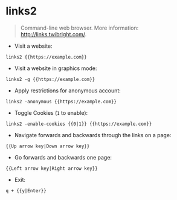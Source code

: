 # links2

> Command-line web browser.
> More information: <http://links.twibright.com/>.

- Visit a website:

`links2 {{https://example.com}}`

- Visit a website in graphics mode:

`links2 -g {{https://example.com}}`

- Apply restrictions for anonymous account:

`links2 -anonymous {{https://example.com}}`

- Toggle Cookies (`1` to enable):

`links2 -enable-cookies {{0|1}} {{https://example.com}}`

- Navigate forwards and backwards through the links on a page:

`{{Up arrow key|Down arrow key}}`

- Go forwards and backwards one page:

`{{Left arrow key|Right arrow key}}`

- Exit:

`q + {{y|Enter}}`
